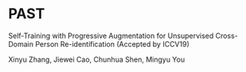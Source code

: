 # PAST
Self-Training with Progressive Augmentation for Unsupervised Cross-Domain Person Re-identification (Accepted by ICCV19)

Xinyu Zhang, Jiewei Cao, Chunhua Shen, Mingyu You
